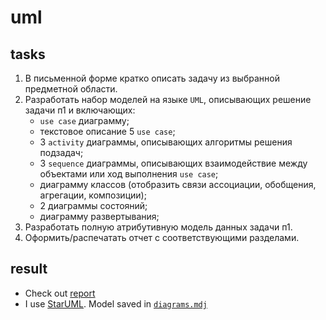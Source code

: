 # uml

## tasks

1. В письменной форме кратко описать задачу из выбранной предметной области.
2. Разработать набор моделей на языке `UML`, описывающих решение задачи п1 и включающих:
   - `use case` диаграмму;
   - текстовое описание 5 `use case`;
   - 3 `activity` диаграммы, описывающих алгоритмы решения подзадач;
   - 3 `sequence` диаграммы, описывающих взаимодействие между объектами или ход выполнения `use case`;
   - диаграмму классов (отобразить связи ассоциации, обобщения, агрегации, композиции);
   - 2 диаграммы состояний;
   - диаграмму развертывания;
3. Разработать полную атрибутивную модель данных задачи п1.
4. Оформить/распечатать отчет с соответствующими разделами.

## result

- Check out [report](/uml/report.md)
- I use [StarUML](http://staruml.io/). Model saved in [`diagrams.mdj`](/uml/diagrams.mdj)
